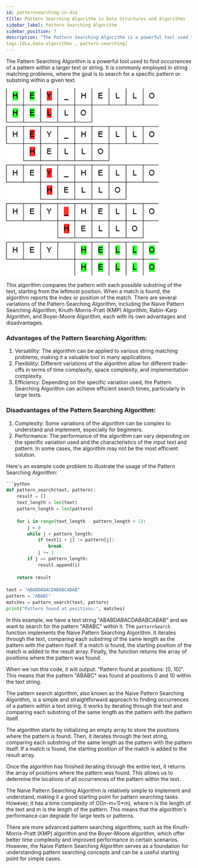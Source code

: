 ```yaml
---
id: patternsearching-in-dsa
title: Pattern Searching Algorithm in Data Structures and Algorithms
sidebar_label: Pattern Searching Algorithm
sidebar_position: 7
description: "The Pattern Searching Algorithm is a powerful tool used to find occurrences of a pattern within a larger text or string."
tags:[dsa,data-algorithms , pattern-searching]
---
```



The Pattern Searching Algorithm is a powerful tool used to find occurrences of a pattern within a larger text or string. It is commonly employed in string matching problems, where the goal is to search for a specific pattern or substring within a given text.

![pattern search](image-8.png)

This algorithm compares the pattern with each possible substring of the text, starting from the leftmost position. When a match is found, the algorithm reports the index or position of the match. There are several variations of the Pattern Searching Algorithm, including the Naive Pattern Searching Algorithm, Knuth-Morris-Pratt (KMP) Algorithm, Rabin-Karp Algorithm, and Boyer-Moore Algorithm, each with its own advantages and disadvantages.

### Advantages of the Pattern Searching Algorithm:

1. Versatility: The algorithm can be applied to various string matching problems, making it a valuable tool in many applications.
2. Flexibility: Different variations of the algorithm allow for different trade-offs in terms of time complexity, space complexity, and implementation complexity.
3. Efficiency: Depending on the specific variation used, the Pattern Searching Algorithm can achieve efficient search times, particularly in large texts.

### Disadvantages of the Pattern Searching Algorithm:

1. Complexity: Some variations of the algorithm can be complex to understand and implement, especially for beginners.
2. Performance: The performance of the algorithm can vary depending on the specific variation used and the characteristics of the input text and pattern. In some cases, the algorithm may not be the most efficient solution.

Here's an example code problem to illustrate the usage of the Pattern Searching Algorithm:

```python
```python
def pattern_search(text, pattern):
    result = []
    text_length = len(text)
    pattern_length = len(pattern)

    for i in range(text_length - pattern_length + 1):
        j = 0
        while j < pattern_length:
            if text[i + j] != pattern[j]:
                break
            j += 1
        if j == pattern_length:
            result.append(i)

    return result

text = "ABABDABACDABABCABAB"
pattern = "ABABC"
matches = pattern_search(text, pattern)
print("Pattern found at positions:", matches)
```

In this example, we have a text string "ABABDABACDABABCABAB" and we want to search for the pattern "ABABC" within it. The `patternSearch` function implements the Naive Pattern Searching Algorithm. It iterates through the text, comparing each substring of the same length as the pattern with the pattern itself. If a match is found, the starting position of the match is added to the result array. Finally, the function returns the array of positions where the pattern was found.

When we run this code, it will output: "Pattern found at positions: [0, 10]". This means that the pattern "ABABC" was found at positions 0 and 10 within the text string.


The pattern search algorithm, also known as the Naive Pattern Searching Algorithm, is a simple and straightforward approach to finding occurrences of a pattern within a text string. It works by iterating through the text and comparing each substring of the same length as the pattern with the pattern itself.

The algorithm starts by initializing an empty array to store the positions where the pattern is found. Then, it iterates through the text string, comparing each substring of the same length as the pattern with the pattern itself. If a match is found, the starting position of the match is added to the result array.

Once the algorithm has finished iterating through the entire text, it returns the array of positions where the pattern was found. This allows us to determine the locations of all occurrences of the pattern within the text.

The Naive Pattern Searching Algorithm is relatively simple to implement and understand, making it a good starting point for pattern searching tasks. However, it has a time complexity of O((n-m+1)*m), where n is the length of the text and m is the length of the pattern. This means that the algorithm's performance can degrade for large texts or patterns.

There are more advanced pattern searching algorithms, such as the Knuth-Morris-Pratt (KMP) algorithm and the Boyer-Moore algorithm, which offer better time complexity and improved performance in certain scenarios. However, the Naive Pattern Searching Algorithm serves as a foundation for understanding pattern searching concepts and can be a useful starting point for simple cases.
